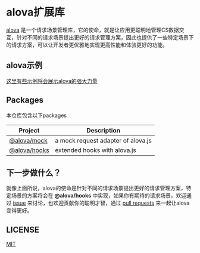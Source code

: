 # alova扩展库

[alova](https://github.com/alovajs/alova) 是一个请求场景管理库，它的使命，就是让应用更聪明地管理CS数据交互，针对不同的请求场景提出更好的请求管理方案，因此也提供了一些特定场景下的请求方案，可以让开发者更优雅地实现更高性能和体验更好的功能。

## alova示例
[这里有些示例将会展示alova的强大力量](https://alova.js.org/category/%E7%A4%BA%E4%BE%8B)

## Packages
本仓库包含以下packages

| Project | Description |
| ---- | ---- |
| [@alova/mock](https://github.com/alovajs/extensions/tree/main/packages/mock) | a mock request adapter of alova.js |
| [@alova/hooks](https://github.com/alovajs/extensions/tree/main/packages/hooks) | extended hooks with alova.js |

## 下一步做什么？

就像上面所说，alova的使命是针对不同的请求场景提出更好的请求管理方案，特定场景的方案将会在 **@alova/hooks** 中实现，如果你有期待的请求场景，欢迎通过 [issue](https://github.com/alovajs/extensions/issues) 来讨论，也欢迎贡献你的聪明才智，通过 [pull requests](https://github.com/alovajs/extensions/pulls) 来一起让alova变得更好。

## LICENSE

[MIT](https://en.wikipedia.org/wiki/MIT_License)